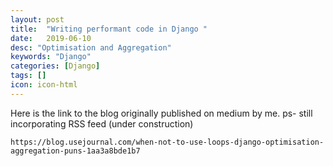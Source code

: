 ```yaml
---
layout: post
title:  "Writing performant code in Django "
date:   2019-06-10
desc: "Optimisation and Aggregation"
keywords: "Django"
categories: [Django]
tags: []
icon: icon-html
---
```



Here is the link to the blog originally published on medium by me.
ps- still incorporating RSS feed (under construction)

```
https://blog.usejournal.com/when-not-to-use-loops-django-optimisation-aggregation-puns-1aa3a8bde1b7
```
